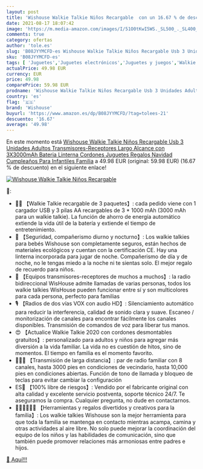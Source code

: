 ```yaml
---
layout: post
title: 'Wishouse Walkie Talkie Niños Recargable  con un 16.67 % de descuento'
date: 2021-08-17 18:07:42
image: 'https://m.media-amazon.com/images/I/51O0tKwI5WS._SL500_._SL400_.jpg'
comments: true
category: ofertas
author: 'tole.es'
slug: 'B08JYYMCFD-es Wishouse Walkie Talkie Niños Recargable Usb 3 Unidades...'
sku: 'B08JYYMCFD-es'
tags: [ 'Juguetes','Juguetes electrónicos','Juguetes y juegos','Walkie Talkies para niños','navidad','wishouse', ]
actualPrice: 49.98 EUR
currency: EUR
price: 49.98
comparePrice: 59.98 EUR
prodname: 'Wishouse Walkie Talkie Niños Recargable Usb 3 Unidades Adultos Transmisores-Receptores Largo Alcance con 3X3000mAh Bateria Linterna Cordones Juguetes Regalos Navidad Cumpleaños Para Infantiles Familia'
country: 'es'
flag: '🇪🇸'
brand: 'Wishouse'
buyurl: 'https://www.amazon.es/dp/B08JYYMCFD/?tag=tolees-21'
descuento: '16.67'
average: '49.98'
---
```


En este momento está [Wishouse Walkie Talkie Niños Recargable Usb 3 Unidades Adultos Transmisores-Receptores Largo Alcance con 3X3000mAh Bateria Linterna Cordones Juguetes Regalos Navidad Cumpleaños Para Infantiles Familia](https://www.amazon.es/dp/B08JYYMCFD/?tag=tolees-21) a 49.98 EUR (original: 59.98 EUR) (16.67 %  de descuento) en el siguiente enlace!

[![Wishouse Walkie Talkie Niños Recargable ](https://m.media-amazon.com/images/I/51O0tKwI5WS._SL500_._SL400_.jpg)](https://www.amazon.es/dp/B08JYYMCFD/?tag=tolees-21)

🔎:

- 🔋🔌 【Walkie Talkie recargable de 3 paquetes】: cada pedido viene con 1 cargador USB y 3 pilas AA recargables de 3 * 1000 mAh (3000 mAh para un walkie talkie). La función de ahorro de energía automático extiende la vida útil de la batería y extiende el tiempo de entretenimiento.
- 🔦 【Seguridad, compañerismo diurno y nocturno】: Los walkie talkies para bebés Wishouse son completamente seguros, están hechos de materiales ecológicos y cuentan con la certificación CE. Hay una linterna incorporada para jugar de noche. Compañerismo de día y de noche, no le tengas miedo a la noche ni te sientas solo. El mejor regalo de recuerdo para niños.
- 👥 【Equipos transmisores-receptores de muchos a muchos】: la radio bidireccional WisHouse admite llamadas de varias personas, todos los walkie talkies WisHouse pueden funcionar entre sí y son multicolores para cada persona, perfecto para familias
- 🎙 【Radios de dos vías VOX con audio HD】: Silenciamiento automático para reducir la interferencia, calidad de sonido clara y suave. Escaneo / monitorización de canales para encontrar fácilmente los canales disponibles. Transmisión de comandos de voz para liberar tus manos.
- 😍 【Actualice Walkie Talkie 2020 con cordones desmontables gratuitos】: personalizado para adultos y niños para agregar más diversión a la vida familiar. La vida no es cuestión de hitos, sino de momentos. El tiempo en familia es el momento favorito.
- 🧡💚💙 【Transmisión de larga distancia】: par de radio familiar con 8 canales, hasta 3000 pies en condiciones de vecindario, hasta 10,000 pies en condiciones abiertas. Función de tono de llamada y bloqueo de teclas para evitar cambiar la configuración
- ES💝 【100% libre de riesgos】: Vendido por el fabricante original con alta calidad y excelente servicio postventa, soporte técnico 24/7. Te aseguramos la compra. Cualquier pregunta, no dude en contactarnos.
- 🎁👨‍👩‍👧‍👦🎁 【Herramientas y regalos divertidos y creativos para la familia】: Los walkie talkies Wishouse son la mejor herramienta para que toda la familia se mantenga en contacto mientras acampa, camina y otras actividades al aire libre. No solo puede mejorar la coordinación del equipo de los niños y las habilidades de comunicación, sino que también puede promover relaciones más armoniosas entre padres e hijos.

[🛒 Aquí!!!](https://www.amazon.es/dp/B08JYYMCFD/?tag=tolees-21)
